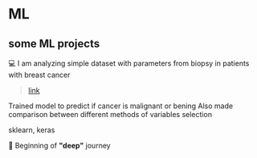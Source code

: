 # ML
## some  ML projects

💻 I am analyzing simple dataset with parameters from biopsy in patients with breast cancer
> [link](https://archive.ics.uci.edu/ml/datasets/Breast+Cancer+Wisconsin+%28Diagnostic%29)

Trained model to predict if cancer is malignant or bening 
Also made comparison between different methods of variables selection

sklearn, keras 

🎒 Beginning of **"deep"** journey
